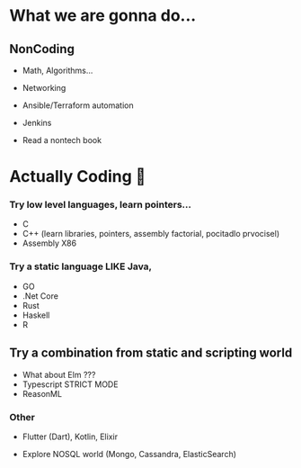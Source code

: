 # What we are gonna do...

## NonCoding
- Math, Algorithms...
- Networking
- Ansible/Terraform automation
- Jenkins

- Read a nontech book


# Actually Coding 🎈

### Try low level languages, learn pointers...
- C
- C++ (learn libraries, pointers, assembly factorial, pocitadlo prvocisel)
- Assembly X86

### Try a static language LIKE Java, 
- GO
- .Net Core
- Rust
- Haskell
- R



## Try a combination from static and scripting world
- What about Elm ???
- Typescript STRICT MODE
- ReasonML



### Other
- Flutter (Dart), Kotlin, Elixir

- Explore NOSQL world (Mongo, Cassandra, ElasticSearch)